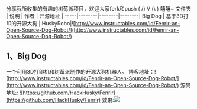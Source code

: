 分享我所收集的有趣的树莓派项目，欢迎大家fork和push ( /) V (\ ) 嘻嘻~
文件夹 | 说明 | 作者 | 开源地址 |
-----|--------|--------|--------|
Big Dog | 基于3D打印的开源大狗 | HuskyRobo|![http://www.instructables.com/id/Fenrir-an-Open-Source-Dog-Robot/](http://www.instructables.com/id/Fenrir-an-Open-Source-Dog-Robot/)


## 1、Big Dog
一个利用3D打印机和树莓派制作的开源大狗机器人。
博客地址：![http://www.instructables.com/id/Fenrir-an-Open-Source-Dog-Robot/](http://www.instructables.com/id/Fenrir-an-Open-Source-Dog-Robot/)
源码地址: ![https://github.com/HackHusky/Fenrir](https://github.com/HackHusky/Fenrir)
效果:![](https://github.com/mindcont/Open-Source/tree/master/RaspberryPI/dog%20robot/dog%20robot.jpg)